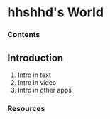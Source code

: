 # hhshhd's World
### Contents

## Introduction
1. Intro in text
2. Intro in video
3. Intro in other apps
### Resources

